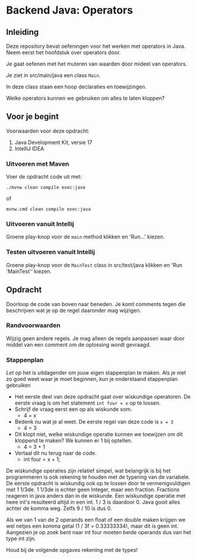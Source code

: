 # Backend Java: Operators

## Inleiding

Deze repository bevat oefeningen voor het werken met operators in Java.
Neem eerst het hoofdstuk over operators door.

Je gaat oefenen met het muteren van waarden door mideel van operators.

Je ziet in src/main/java een class `Main`.

In deze class staan een hoop declaraties en toewijzingen.

Welke operators kunnen we gebruiken om alles te laten kloppen?

## Voor je begint

Voorwaarden voor deze opdracht:
1. Java Development Kit, versie 17
2. IntelliJ IDEA

### Uitvoeren met Maven

Voer de opdracht code uit met:

```shell
./mvnw clean compile exec:java
```

of 

```shell
mvnw.cmd clean compile exec:java
```

### Uitvoeren vanuit Intellij

Groene play-knop voor de `main` method klikken en 'Run...' kiezen. 

### Testen uitvoeren vanuit Intellij

Groene play-knop voor de `MainTest` class in src/test/java klikken en 'Run 'MainTest'' kiezen.

## Opdracht

Doorloop de code van boven naar beneden. Je komt comments tegen die beschrijven wat je op de regel daaronder mag wijzigen.

### Randvoorwaarden

Wijzig geen andere regels. Je mag alleen de regels aanpassen waar door middel van een comment om de oplossing wordt gevraagd.

### Stappenplan

_Let op_ het is uitdagender om jouw eigen stappenplan te maken. Als je niet zo goed weet waar je moet beginnen, kun je onderstaand stappenplan gebruiken

* Het eerste deel van deze opdracht gaat over wiskundige operatoren. De eerste vraag is om het statement `int four = x` op te lossen.
* Schrijf de vraag eerst een op als wiskunde som.
  * 4 = x
* Bedenk nu wat je al weet. De eerste regel van deze code is `x = 3`
  * 4 = 3
* Dit klopt niet, welke wiskundige operatie kunnen we toewijzen om dit kloppend te maken? We kunnen er 1 bij optellen.
  * 4 = 3 + 1
* Vertaal dit nu terug naar de code.
  * int four = x + 1;

De wiskundige operaties zijn relatief simpel, wat belangrijk is bij het programmeren is ook rekening te houden met de typering van de variabele.
De eerste opdracht is wiskundig ook op te lossen door te vermenigvuldigen met 1 1/3de. 1 1/3de is echter geen Integer, maar een fraction. Fractions reageren in java anders dan in de wiskunde. Een wiskundige operatie met twee int's resulteerd altijd in een int. 1 / 3 is daardoor 0. Java gooit alles achter de komma weg. Zelfs 9 / 10 is dus 0. 

Als we van 1 van de 2 operands een float of een double maken krijgen we wel netjes een komma getal (1 / 3f = 0.33333334), maar dit is geen int. Aangezien je op zoek bent naar int four moeten beide operands dus van het type int zijn.

Houd bij de volgende opgaves rekening met de types!

